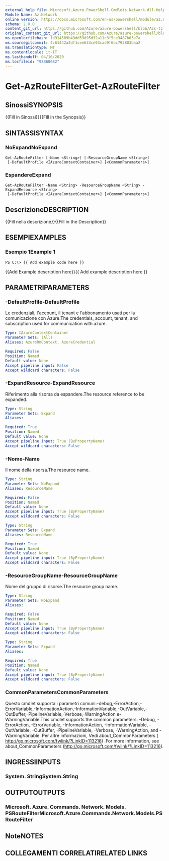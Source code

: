 ```yaml
---
external help file: Microsoft.Azure.PowerShell.Cmdlets.Network.dll-Help.xml
Module Name: Az.Network
online version: https://docs.microsoft.com/en-us/powershell/module/az.network/get-azroutefilter
schema: 2.0.0
content_git_url: https://github.com/Azure/azure-powershell/blob/Azs-tzl/src/Network/Network/help/Get-AzRouteFilter.md
original_content_git_url: https://github.com/Azure/azure-powershell/blob/Azs-tzl/src/Network/Network/help/Get-AzRouteFilter.md
ms.openlocfilehash: 1d914509b43dd59d95d32a11c3f5ce3487b03e7a
ms.sourcegitcommit: 4c61442a2df1cee633ce93cad9f6bc793803baa2
ms.translationtype: MT
ms.contentlocale: it-IT
ms.lasthandoff: 04/16/2020
ms.locfileid: "93860682"
---
```

# <span data-ttu-id="ffd68-101">Get-AzRouteFilter</span><span class="sxs-lookup"><span data-stu-id="ffd68-101">Get-AzRouteFilter</span></span>

## <span data-ttu-id="ffd68-102">Sinossi</span><span class="sxs-lookup"><span data-stu-id="ffd68-102">SYNOPSIS</span></span>
<span data-ttu-id="ffd68-103">{{Fill in Sinossi}}</span><span class="sxs-lookup"><span data-stu-id="ffd68-103">{{Fill in the Synopsis}}</span></span>

## <span data-ttu-id="ffd68-104">SINTASSI</span><span class="sxs-lookup"><span data-stu-id="ffd68-104">SYNTAX</span></span>

### <span data-ttu-id="ffd68-105">NoExpand</span><span class="sxs-lookup"><span data-stu-id="ffd68-105">NoExpand</span></span>
```
Get-AzRouteFilter [-Name <String>] [-ResourceGroupName <String>]
 [-DefaultProfile <IAzureContextContainer>] [<CommonParameters>]
```

### <span data-ttu-id="ffd68-106">Espandere</span><span class="sxs-lookup"><span data-stu-id="ffd68-106">Expand</span></span>
```
Get-AzRouteFilter -Name <String> -ResourceGroupName <String> -ExpandResource <String>
 [-DefaultProfile <IAzureContextContainer>] [<CommonParameters>]
```

## <span data-ttu-id="ffd68-107">Descrizione</span><span class="sxs-lookup"><span data-stu-id="ffd68-107">DESCRIPTION</span></span>
<span data-ttu-id="ffd68-108">{{Fill nella descrizione}}</span><span class="sxs-lookup"><span data-stu-id="ffd68-108">{{Fill in the Description}}</span></span>

## <span data-ttu-id="ffd68-109">ESEMPI</span><span class="sxs-lookup"><span data-stu-id="ffd68-109">EXAMPLES</span></span>

### <span data-ttu-id="ffd68-110">Esempio 1</span><span class="sxs-lookup"><span data-stu-id="ffd68-110">Example 1</span></span>
```
PS C:\> {{ Add example code here }}
```

<span data-ttu-id="ffd68-111">{{Add Example description here}}</span><span class="sxs-lookup"><span data-stu-id="ffd68-111">{{ Add example description here }}</span></span>

## <span data-ttu-id="ffd68-112">PARAMETRI</span><span class="sxs-lookup"><span data-stu-id="ffd68-112">PARAMETERS</span></span>

### <span data-ttu-id="ffd68-113">-DefaultProfile</span><span class="sxs-lookup"><span data-stu-id="ffd68-113">-DefaultProfile</span></span>
<span data-ttu-id="ffd68-114">Le credenziali, l'account, il tenant e l'abbonamento usati per la comunicazione con Azure.</span><span class="sxs-lookup"><span data-stu-id="ffd68-114">The credentials, account, tenant, and subscription used for communication with azure.</span></span>

```yaml
Type: IAzureContextContainer
Parameter Sets: (All)
Aliases: AzureRmContext, AzureCredential

Required: False
Position: Named
Default value: None
Accept pipeline input: False
Accept wildcard characters: False
```

### <span data-ttu-id="ffd68-115">-ExpandResource</span><span class="sxs-lookup"><span data-stu-id="ffd68-115">-ExpandResource</span></span>
<span data-ttu-id="ffd68-116">Riferimento alla risorsa da espandere.</span><span class="sxs-lookup"><span data-stu-id="ffd68-116">The resource reference to be expanded.</span></span>

```yaml
Type: String
Parameter Sets: Expand
Aliases: 

Required: True
Position: Named
Default value: None
Accept pipeline input: True (ByPropertyName)
Accept wildcard characters: False
```

### <span data-ttu-id="ffd68-117">-Nome</span><span class="sxs-lookup"><span data-stu-id="ffd68-117">-Name</span></span>
<span data-ttu-id="ffd68-118">Il nome della risorsa.</span><span class="sxs-lookup"><span data-stu-id="ffd68-118">The resource name.</span></span>

```yaml
Type: String
Parameter Sets: NoExpand
Aliases: ResourceName

Required: False
Position: Named
Default value: None
Accept pipeline input: True (ByPropertyName)
Accept wildcard characters: False
```

```yaml
Type: String
Parameter Sets: Expand
Aliases: ResourceName

Required: True
Position: Named
Default value: None
Accept pipeline input: True (ByPropertyName)
Accept wildcard characters: False
```

### <span data-ttu-id="ffd68-119">-ResourceGroupName</span><span class="sxs-lookup"><span data-stu-id="ffd68-119">-ResourceGroupName</span></span>
<span data-ttu-id="ffd68-120">Nome del gruppo di risorse.</span><span class="sxs-lookup"><span data-stu-id="ffd68-120">The resource group name.</span></span>

```yaml
Type: String
Parameter Sets: NoExpand
Aliases: 

Required: False
Position: Named
Default value: None
Accept pipeline input: True (ByPropertyName)
Accept wildcard characters: False
```

```yaml
Type: String
Parameter Sets: Expand
Aliases: 

Required: True
Position: Named
Default value: None
Accept pipeline input: True (ByPropertyName)
Accept wildcard characters: False
```

### <span data-ttu-id="ffd68-121">CommonParameters</span><span class="sxs-lookup"><span data-stu-id="ffd68-121">CommonParameters</span></span>
<span data-ttu-id="ffd68-122">Questo cmdlet supporta i parametri comuni:-debug,-ErrorAction,-ErrorVariable,-InformationAction,-InformationVariable,-OutVariable,-OutBuffer,-PipelineVariable,-Verbose,-WarningAction e-WarningVariable.</span><span class="sxs-lookup"><span data-stu-id="ffd68-122">This cmdlet supports the common parameters: -Debug, -ErrorAction, -ErrorVariable, -InformationAction, -InformationVariable, -OutVariable, -OutBuffer, -PipelineVariable, -Verbose, -WarningAction, and -WarningVariable.</span></span> <span data-ttu-id="ffd68-123">Per altre informazioni, Vedi about_CommonParameters ( http://go.microsoft.com/fwlink/?LinkID=113216) .</span><span class="sxs-lookup"><span data-stu-id="ffd68-123">For more information, see about_CommonParameters (http://go.microsoft.com/fwlink/?LinkID=113216).</span></span>

## <span data-ttu-id="ffd68-124">INGRESSI</span><span class="sxs-lookup"><span data-stu-id="ffd68-124">INPUTS</span></span>

### <span data-ttu-id="ffd68-125">System. String</span><span class="sxs-lookup"><span data-stu-id="ffd68-125">System.String</span></span>

## <span data-ttu-id="ffd68-126">OUTPUT</span><span class="sxs-lookup"><span data-stu-id="ffd68-126">OUTPUTS</span></span>

### <span data-ttu-id="ffd68-127">Microsoft. Azure. Commands. Network. Models. PSRouteFilter</span><span class="sxs-lookup"><span data-stu-id="ffd68-127">Microsoft.Azure.Commands.Network.Models.PSRouteFilter</span></span>

## <span data-ttu-id="ffd68-128">Note</span><span class="sxs-lookup"><span data-stu-id="ffd68-128">NOTES</span></span>

## <span data-ttu-id="ffd68-129">COLLEGAMENTI CORRELATI</span><span class="sxs-lookup"><span data-stu-id="ffd68-129">RELATED LINKS</span></span>

